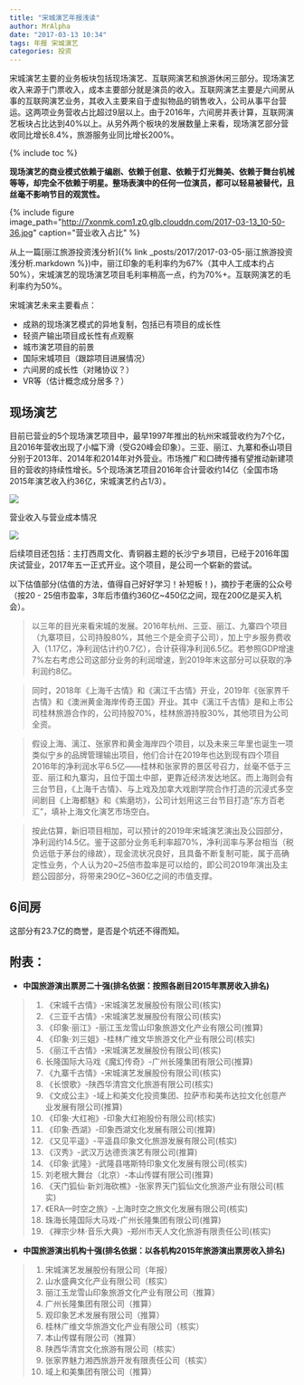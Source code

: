 ```yaml
---
title: "宋城演艺年报浅读"
author: MrAlpha
date: "2017-03-13 10:34"
tags: 年报 宋城演艺
categories: 投资
---
```


宋城演艺主要的业务板块包括现场演艺、互联网演艺和旅游休闲三部分。现场演艺收入来源于门票收入，成本主要部分就是演员的收入。互联网演艺主要是六间房从事的互联网演艺业务，其收入主要来自于虚拟物品的销售收入，公司从事平台营运。这两项业务营收占比超过9层以上。由于2016年，六间房并表计算，互联网演艺板块占比达到40%以上。从另外两个板块的发展数量上来看，现场演艺部分营收同比增长8.4%，旅游服务业同比增长200%。

{% include toc %}

**现场演艺的商业模式依赖于编剧、依赖于创意、依赖于灯光舞美、依赖于舞台机械等等，却完全不依赖于明星。整场表演中的任何一位演员，都可以轻易被替代，且丝毫不影响节目的观赏性。**

{% include figure image_path="http://7xonmk.com1.z0.glb.clouddn.com/2017-03-13_10-50-36.jpg" caption="营业收入占比" %}

从上一篇[丽江旅游投资浅分析]({% link _posts/2017/2017-03-05-丽江旅游投资浅分析.markdown %})中，丽江印象的毛利率约为67%（其中人工成本约占50%），宋城演艺的现场演艺项目毛利率稍高一点，约为70%+。互联网演艺的毛利率约为50%。

宋城演艺未来主要看点：

- 成熟的现场演艺模式的异地复制，包括已有项目的成长性
- 轻资产输出项目成长性有点观察
- 城市演艺项目的前景
- 国际宋城项目（跟踪项目进展情况）
- 六间房的成长性（对赌协议？）
- VR等（估计概念成分居多？）

## 现场演艺

目前已营业的5个现场演艺项目中，最早1997年推出的杭州宋城营收约为7个亿，且2016年营收出现了小幅下滑（受G20峰会印象）。三亚、丽江、九寨和泰山项目分别于2013年、2014年和2014年对外营业。市场推广和口碑传播有望推动新建项目的营收的持续性增长。5个现场演艺项目2016年合计营收约14亿（全国市场2015年演艺收入约36亿，宋城演艺约占1/3）。

![](http://7xonmk.com1.z0.glb.clouddn.com/2017-03-13_11-31-25.jpg)

营业收入与营业成本情况

![](http://7xonmk.com1.z0.glb.clouddn.com/2017-03-13_20-35-11.png)

后续项目还包括：主打西周文化、青铜器主题的长沙宁乡项目，已经于2016年国庆试营业，2017年五一正式开业。这个项目，是公司一个崭新的尝试。

以下估值部分(估值的方法，值得自己好好学习！补短板！)，摘抄于老唐的公众号（按20 - 25倍市盈率，3年后市值约360亿~450亿之间，现在200亿是买入机会）。

> 以三年的目光来看宋城的发展。2016年杭州、三亚、丽江、九寨四个项目（九寨项目，公司持股80%，其他三个是全资子公司），加上宁乡服务费收入（1.17亿，净利润估计约0.7亿），合计获得净利润6.5亿。若参照GDP增速7%左右考虑公司这部分业务的利润增速，到2019年末这部分可以获取的净利润约8亿。

> 同时，2018年《上海千古情》和《漓江千古情》开业，2019年《张家界千古情》和《澳洲黄金海岸传奇王国》开业。其中《漓江千古情》是和上市公司桂林旅游合作的，公司持股70%，桂林旅游持股30%，其他项目为公司全资。

> 假设上海、漓江、张家界和黄金海岸四个项目，以及未来三年里也诞生一项类似宁乡的品牌管理输出项目，他们合计在2019年也达到现有四个项目2016年的净利润水平6.5亿——桂林和张家界的景区号召力，丝毫不低于三亚、丽江和九寨沟，且位于国土中部，更靠近经济发达地区。而上海则会有三台节目，《上海千古情》、与上戏及加拿大戏剧学院合作打造的沉浸式多空间剧目《上海都魅》和《紫磨坊》，公司计划用这三台节目打造“东方百老汇”，填补上海文化演艺市场空白。

> 按此估算，新旧项目相加，可以预计的2019年宋城演艺演出及公园部分，净利润约14.5亿。鉴于这部分业务毛利率超70%，净利润率与茅台相当（税负远低于茅台的缘故），现金流状况良好，且具备不断复制可能，属于高确定性业务，个人认为20~25倍市盈率是可以给的，即公司2019年演出及主题公园部分，将带来290亿~360亿之间的市值支撑。

## 6间房

这部分有23.7亿的商誉，是否是个坑还不得而知。

## 附表：

- **中国旅游演出票房二十强(排名依据：按照各剧目2015年票房收入排名)**
>
> 1. 《宋城千古情》-宋城演艺发展股份有限公司(核实)  
> 2. 《三亚千古情》-宋城演艺发展股份有限公司(核实)  
> 3. 《印象·丽江》-丽江玉龙雪山印象旅游文化产业有限公司(推算)  
> 4. 《印象·刘三姐》-桂林广维文华旅游文化产业有限公司(核实)  
> 5. 《丽江千古情》-宋城演艺发展股份有限公司(核实)  
> 6. 长隆国际大马戏《魔幻传奇》-广州长隆集团有限公司(推算)  
> 7. 《九寨千古情》-宋城演艺发展股份有限公司(核实)  
> 8. 《长恨歌》-陕西华清宫文化旅游有限公司(核实)   
> 10. 《文成公主》-域上和美文化投资集团、拉萨市和美布达拉文化创意产业发展有限公司(推算)
> 11. 《印象·大红袍》-印象大红袍股份有限公司(核实)
> 12. 《印象·西湖》-印象西湖文化发展有限公司(推算)
> 13. 《又见平遥》-平遥县印象文化旅游发展有限公司(核实)
> 14. 《汉秀》-武汉万达德贡演艺有限公司(推算)
> 15. 《印象·武隆》-武隆县喀斯特印象文化发展有限公司(核实)
> 16. 刘老根大舞台（北京）-本山传媒有限公司(推算)
> 17. 《天门狐仙·新刘海砍樵》-张家界天门狐仙文化旅游产业有限公司(核实)
> 18. 《ERA—时空之旅》-上海时空之旅文化发展有限公司(核实)
> 19. 珠海长隆国际大马戏-广州长隆集团有限公司(推算)
> 20. 《禅宗少林·音乐大典》-郑州市天人文化旅游有限责任公司(核实)

- **中国旅游演出机构十强(排名依据：以各机构2015年旅游演出票房收入排名)**

> 1. 宋城演艺发展股份有限公司（年报）
> 2. 山水盛典文化产业有限公司（核实）
> 3. 丽江玉龙雪山印象旅游文化产业有限公司（推算）
> 4. 广州长隆集团有限公司（推算）
> 5. 观印象艺术发展有限公司（推算）
> 6. 桂林广维文华旅游文化产业有限公司（核实）
> 7. 本山传媒有限公司（推算）
> 8. 陕西华清宫文化旅游有限公司（核实）
> 9. 张家界魅力湘西旅游开发有限责任公司（核实）
> 10. 域上和美集团有限公司（推算）
